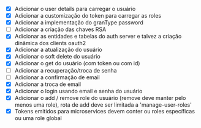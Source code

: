 - [X] Adicionar o user details para carregar o usuário
- [X] Adicionar a customização do token para carregar as roles
- [X] Adicionar a implementação do granType password
- [ ] Adicionar a criação das chaves RSA
- [X] Adicionar as entidades e tabelas do auth server e talvez a criação dinâmica dos clients oauth2
- [X] Adicionar a atualização do usuário
- [X] Adicionar o soft delete do usuário
- [X] Adicionar o get do usuário (com token ou com id)
- [ ] Adicionar a recuperação/troca de senha
- [ ] Adicionar a confirmação de email
- [X] Adicionar a troca de email
- [X] Adicionar o login usando email e senha do usuário
- [X] Adicionar o add / remove role do usuário (remove deve manter pelo menos uma role), rota de add deve ser limitada a 'manage-user-roles'
- [X] Tokens emitidos para microservices devem conter ou roles específicas ou uma role global